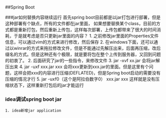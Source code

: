 ##Spring Boot

###jar如何替换内容继续运行
	首先spring boot目前都是以jar打包进行部署，但是这种部署有个缺点，所有的文件都在jar里面，
	    如果想要替换某个class，目前的方式都是重新打包，然后重新上传包，这样每次部署，上传包都带来了很大的时间消耗，于是就考虑是否只更新jar里面的内容？
	    1. 之前修改jar里面的Properties文件信息，可以通过vim的方式来进行修改，然后保存
	    2. 在windows下面，还可以通过以winrar的方式来拖拉修改文件，但是不能通过先解压出来，后面再压缩，改后缀名的方式。但是这种还有个极限，就是要将包在整个上传到服务器，又回到问题的初衷了。
	    2. 后面研究了jar的一些指令，来修改文件
	    3. jar -xvf xx.jar 会将jar解压出来
	    4. jar -uxf xxx.jar xxx 会将xxx更新到xxx.jar的里面。但是这里有个问题，这样会把xxx的内容进行压缩(DEFLATED)，但是Spring boot启动的需要没有压缩的情况才行
	    5. jar -uxf0（这个是阿拉伯数字0） xxx.jar xxx 这样就是没有压缩状态下，这样重新打包后的jar才能运行
	    
### idea调试spring boot jar
	1. idea新增jar application
     